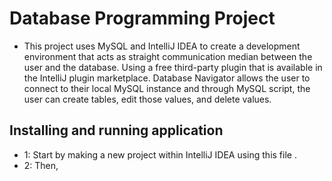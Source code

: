 # Database Programming Project

- This project uses MySQL and IntelliJ IDEA to create a development environment that acts as straight communication 
median between the user and the database. Using a free third-party plugin that is available in the IntelliJ plugin
marketplace. Database Navigator allows the user to connect to their local MySQL instance and through MySQL script,
the user can create tables, edit those values, and delete values. 

## Installing and running application 

- 1: Start by making a new project within IntelliJ IDEA using this file . 
- 2: Then, 